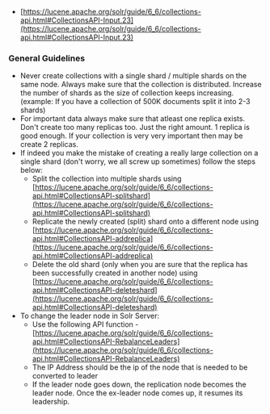* [https://lucene.apache.org/solr/guide/6_6/collections-api.html#CollectionsAPI-Input.23](https://lucene.apache.org/solr/guide/6_6/collections-api.html#CollectionsAPI-Input.23)

### General Guidelines
* Never create collections with a single shard / multiple shards on the same node. Always make sure that the collection is distributed. Increase the number of shards as the size of collection keeps increasing. (example: If you have a collection of 500K documents split it into 2-3 shards)
* For important data always make sure that atleast one replica exists. Don't create too many replicas too. Just the right amount. 1 replica is good enough. If your collection is very very important then may be create 2 replicas.
* If indeed you make the mistake of creating a really large collection on a single shard (don't worry, we all screw up sometimes) follow the steps below:
	- Split the collection into multiple shards using [https://lucene.apache.org/solr/guide/6_6/collections-api.html#CollectionsAPI-splitshard](https://lucene.apache.org/solr/guide/6_6/collections-api.html#CollectionsAPI-splitshard)
	- Replicate the newly created (split) shard onto a different node using [https://lucene.apache.org/solr/guide/6_6/collections-api.html#CollectionsAPI-addreplica](https://lucene.apache.org/solr/guide/6_6/collections-api.html#CollectionsAPI-addreplica)
	- Delete the old shard (only when you are sure that the replica has been successfully created in another node) using [https://lucene.apache.org/solr/guide/6_6/collections-api.html#CollectionsAPI-deleteshard](https://lucene.apache.org/solr/guide/6_6/collections-api.html#CollectionsAPI-deleteshard)
* To change the leader node in Solr Server:
	- Use the following API function - [https://lucene.apache.org/solr/guide/6_6/collections-api.html#CollectionsAPI-RebalanceLeaders](https://lucene.apache.org/solr/guide/6_6/collections-api.html#CollectionsAPI-RebalanceLeaders)
	- The IP Address should be the ip of the node that is needed to be converted to leader
	- If the leader node goes down, the replication node becomes the leader node. Once the ex-leader node comes up, it resumes its leadership.

